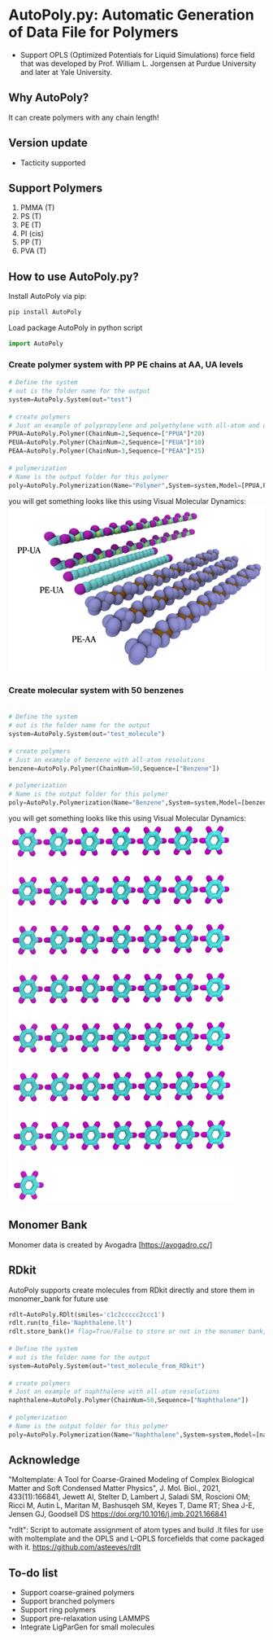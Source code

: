 # AutoPoly.py: Automatic Generation of Data File for Polymers

* Support OPLS (Optimized Potentials for Liquid Simulations) force field that was developed by Prof. William L. Jorgensen at Purdue University and later at Yale University.

## Why AutoPoly?

It can create polymers with any chain length!


## Version update

* Tacticity supported

## Support Polymers

1. PMMA (T)
2. PS (T)
3. PE (T)
4. PI (cis)
5. PP (T)
6. PVA (T)

## How to use AutoPoly.py?
Install AutoPoly via pip:
```bash
pip install AutoPoly
```

Load package AutoPoly in python script
```python
import AutoPoly
```

### Create polymer system with PP PE chains at AA, UA levels
```python
# Define the system
# out is the folder name for the output
system=AutoPoly.System(out="test")

# create polymers
# Just an example of polypropylene and polyethylene with all-atom and united-atom resolutions
PPUA=AutoPoly.Polymer(ChainNum=2,Sequence=["PPUA"]*20)
PEUA=AutoPoly.Polymer(ChainNum=2,Sequence=["PEUA"]*10)
PEAA=AutoPoly.Polymer(ChainNum=3,Sequence=["PEAA"]*15)

# polymerization
# Name is the output folder for this polymer
poly=AutoPoly.Polymerization(Name="Polymer",System=system,Model=[PPUA,PEUA,PEAA],run=True)
```
you will get something looks like this using Visual Molecular Dynamics:
![hPF-MD](./example/example.png)

### Create molecular system with 50 benzenes
```python

# Define the system
# out is the folder name for the output
system=AutoPoly.System(out="test_molecule")

# create polymers
# Just an example of benzene with all-atom resolutions
benzene=AutoPoly.Polymer(ChainNum=50,Sequence=["Benzene"])

# polymerization
# Name is the output folder for this polymer
poly=AutoPoly.Polymerization(Name="Benzene",System=system,Model=[benzene],run=True)
```
you will get something looks like this using Visual Molecular Dynamics:
![hPF-MD](./example/benzene.png)

## Monomer Bank

Monomer data is created by Avogadra [https://avogadro.cc/]

## RDkit
AutoPoly supports create molecules from RDkit directly and store them in monomer_bank for future use 
```python
rdlt=AutoPoly.RDlt(smiles='c1c2ccccc2ccc1')
rdlt.run(to_file='Naphthalene.lt')
rdlt.store_bank()# flag=True/False to store or not in the monomer bank, default: True

# Define the system
# out is the folder name for the output
system=AutoPoly.System(out="test_molecule_from_RDkit")

# create polymers
# Just an example of naphthalene with all-atom resolutions
naphthalene=AutoPoly.Polymer(ChainNum=50,Sequence=["Naphthalene"])

# polymerization
# Name is the output folder for this polymer
poly=AutoPoly.Polymerization(Name="Naphthalene",System=system,Model=[naphthalene],run=True)
```

## Acknowledge

"Moltemplate: A Tool for Coarse-Grained Modeling of Complex Biological Matter and Soft Condensed Matter Physics", J. Mol. Biol., 2021, 433(11):166841, Jewett AI, Stelter D, Lambert J, Saladi SM, Roscioni OM; Ricci M, Autin L, Maritan M, Bashusqeh SM, Keyes T, Dame RT; Shea J-E, Jensen GJ, Goodsell DS https://doi.org/10.1016/j.jmb.2021.166841

"rdlt": Script to automate assignment of atom types and build .lt files for use with moltemplate and the OPLS and L-OPLS forcefields that come packaged with it. https://github.com/asteeves/rdlt

## To-do list
* Support coarse-grained polymers
* Support branched polymers
* Support ring polymers
* Support pre-relaxation using LAMMPS
* Integrate LigParGen for small molecules
